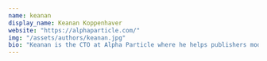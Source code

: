 ```yaml
---
name: keanan
display_name: Keanan Koppenhaver
website: "https://alphaparticle.com/"
img: "/assets/authors/keanan.jpg"
bio: "Keanan is the CTO at Alpha Particle where he helps publishers modernize their technology platforms."
---
```

